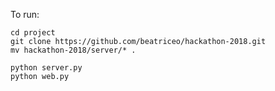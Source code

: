 To run:

```mkdir project
cd project
git clone https://github.com/beatriceo/hackathon-2018.git
mv hackathon-2018/server/* .

python server.py
python web.py
